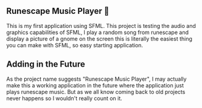 ## Runescape Music Player 🎵


This is my first application using SFML. This project is testing the audio and
graphics capabilities of SFML, I play a random song from runescape and display
a picture of a gnome on the screen this is literally the easiest thing you can
make with SFML, so easy starting application.


## Adding in the Future

As the project name suggests "Runescape Music Player", I may actually make this
a working application in the future where the application just plays runescape
music. But as we all know coming back to old projects never happens so I
wouldn't really count on it.